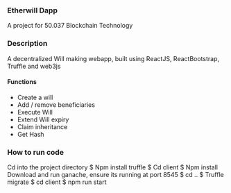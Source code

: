 ### Etherwill Dapp
A project for 50.037 Blockchain Technology

### Description
A decentralized Will making webapp, built using ReactJS, ReactBootstrap, Truffle and web3js
#### Functions
- Create a will
- Add / remove beneficiaries
-  Execute Will
- Extend Will expiry
- Claim inheritance
- Get Hash

### How to run code
Cd into the project directory
$ Npm install truffle
$ Cd client
$ Npm install
Download and run ganache, ensure its running at port 8545
$ cd ..
$ Truffle migrate
$ cd client 
$ npm run start
